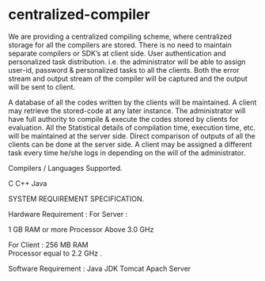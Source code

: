 # centralized-compiler
We are providing a centralized compiling scheme, where centralized storage for all the compilers are stored. There is no need to maintain separate compilers or SDK’s at client side. User authentication and personalized task distribution. i.e. the administrator will be able to assign user-id, password & personalized tasks to all the clients. Both the error stream and output stream of the compiler will be captured and the output will be sent to client.

A database of all the codes written by the clients will be maintained. A client may retrieve the stored-code at any later instance. The administrator will have full authority to compile & execute the codes stored by clients for evaluation. All the Statistical details of compilation time, execution time, etc. will be maintained at the server side. Direct comparison of outputs of all the clients can be done at the server side. A client may be assigned a different task every time he/she logs in depending on the will of the administrator.

Compilers / Languages Supported.

C
C++
Java

SYSTEM REQUIREMENT SPECIFICATION.

Hardware Requirement :
For Server :     

1 GB RAM  or more 
Processor Above 3.0 GHz  

For Client  :
256 MB RAM  
Processor equal to 2.2 GHz .

Software Requirement :
Java JDK
Tomcat Apach Server
